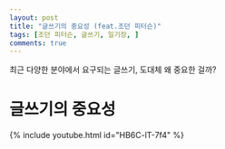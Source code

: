 ```yaml
---
layout: post
title: "글쓰기의 중요성 (feat.조던 피터슨)"
tags: [조던 피터슨, 글쓰기, 일기장, ]
comments: true
---
```


최근 다양한 분야에서 요구되는 글쓰기, 도대체 왜 중요한 걸까?

# 글쓰기의 중요성

{% include youtube.html id="HB6C-lT-7f4" %}
